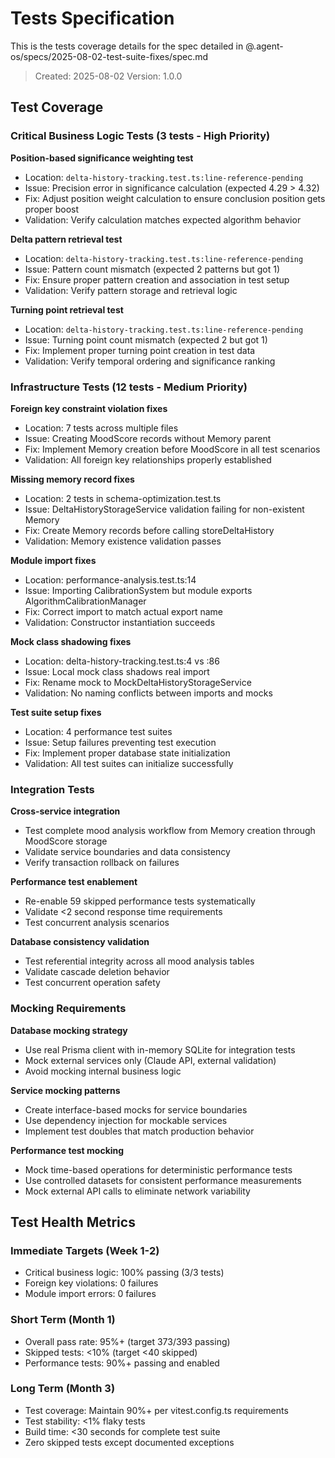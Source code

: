 # Tests Specification

This is the tests coverage details for the spec detailed in @.agent-os/specs/2025-08-02-test-suite-fixes/spec.md

> Created: 2025-08-02
> Version: 1.0.0

## Test Coverage

### Critical Business Logic Tests (3 tests - High Priority)

**Position-based significance weighting test**

- Location: `delta-history-tracking.test.ts:line-reference-pending`
- Issue: Precision error in significance calculation (expected 4.29 > 4.32)
- Fix: Adjust position weight calculation to ensure conclusion position gets proper boost
- Validation: Verify calculation matches expected algorithm behavior

**Delta pattern retrieval test**

- Location: `delta-history-tracking.test.ts:line-reference-pending`
- Issue: Pattern count mismatch (expected 2 patterns but got 1)
- Fix: Ensure proper pattern creation and association in test setup
- Validation: Verify pattern storage and retrieval logic

**Turning point retrieval test**

- Location: `delta-history-tracking.test.ts:line-reference-pending`
- Issue: Turning point count mismatch (expected 2 but got 1)
- Fix: Implement proper turning point creation in test data
- Validation: Verify temporal ordering and significance ranking

### Infrastructure Tests (12 tests - Medium Priority)

**Foreign key constraint violation fixes**

- Location: 7 tests across multiple files
- Issue: Creating MoodScore records without Memory parent
- Fix: Implement Memory creation before MoodScore in all test scenarios
- Validation: All foreign key relationships properly established

**Missing memory record fixes**

- Location: 2 tests in schema-optimization.test.ts
- Issue: DeltaHistoryStorageService validation failing for non-existent Memory
- Fix: Create Memory records before calling storeDeltaHistory
- Validation: Memory existence validation passes

**Module import fixes**

- Location: performance-analysis.test.ts:14
- Issue: Importing CalibrationSystem but module exports AlgorithmCalibrationManager
- Fix: Correct import to match actual export name
- Validation: Constructor instantiation succeeds

**Mock class shadowing fixes**

- Location: delta-history-tracking.test.ts:4 vs :86
- Issue: Local mock class shadows real import
- Fix: Rename mock to MockDeltaHistoryStorageService
- Validation: No naming conflicts between imports and mocks

**Test suite setup fixes**

- Location: 4 performance test suites
- Issue: Setup failures preventing test execution
- Fix: Implement proper database state initialization
- Validation: All test suites can initialize successfully

### Integration Tests

**Cross-service integration**

- Test complete mood analysis workflow from Memory creation through MoodScore storage
- Validate service boundaries and data consistency
- Verify transaction rollback on failures

**Performance test enablement**

- Re-enable 59 skipped performance tests systematically
- Validate <2 second response time requirements
- Test concurrent analysis scenarios

**Database consistency validation**

- Test referential integrity across all mood analysis tables
- Validate cascade deletion behavior
- Test concurrent operation safety

### Mocking Requirements

**Database mocking strategy**

- Use real Prisma client with in-memory SQLite for integration tests
- Mock external services only (Claude API, external validation)
- Avoid mocking internal business logic

**Service mocking patterns**

- Create interface-based mocks for service boundaries
- Use dependency injection for mockable services
- Implement test doubles that match production behavior

**Performance test mocking**

- Mock time-based operations for deterministic performance tests
- Use controlled datasets for consistent performance measurements
- Mock external API calls to eliminate network variability

## Test Health Metrics

### Immediate Targets (Week 1-2)

- Critical business logic: 100% passing (3/3 tests)
- Foreign key violations: 0 failures
- Module import errors: 0 failures

### Short Term (Month 1)

- Overall pass rate: 95%+ (target 373/393 passing)
- Skipped tests: <10% (target <40 skipped)
- Performance tests: 90%+ passing and enabled

### Long Term (Month 3)

- Test coverage: Maintain 90%+ per vitest.config.ts requirements
- Test stability: <1% flaky tests
- Build time: <30 seconds for complete test suite
- Zero skipped tests except documented exceptions
